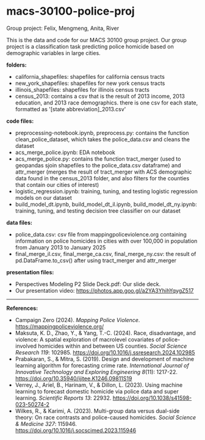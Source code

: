 # macs-30100-police-proj
Group project: Felix, Mengmeng, Anita, River

This is the data and code for our MACS 30100 group project. Our group project is a classification task predicting police homicide based on demographic variables in large cities.

**folders:**
 - california_shapefiles: shapefiles for california census tracts
 - new_york_shapefiles: shapefiles for new york census tracts
 - illinois_shapefiles: shapefiles for illinois census tracts
 - census_2013: contains a csv that is the result of 2013 income, 2013 education, and 2013 race demographics. there is one csv for each state, formatted as '[state abbreviation]_2013.csv'

**code files:**
 - preprocessing-notebook.ipynb, preprocess.py: contains the function clean_police_dataset, which takes the police_data.csv and cleans the dataset
 - acs_merge_police.ipynb: EDA notebook
 - acs_merge_police.py: contains the function tract_merger (used to geopandas sjoin shapefiles to the police_data.csv dataframe) and attr_merger (merges the result of tract_merger with ACS demographic data found in the census_2013 folder, and also filters for the counties that contain our cities of interest)
 - logistic_regression.ipynb: training, tuning, and testing logistic regression models on our dataset
 - build_model_dt.ipynb, build_model_dt_il.ipynb, build_model_dt_ny.ipynb: training, tuning, and testing decision tree classifier on our dataset

**data files:**
 - police_data.csv: csv file from mappingpoliceviolence.org containing information on police homicides in cities with over 100,000 in population from January 2013 to January 2025
 - final_merge_il.csv, final_merge_ca.csv, final_merge_ny.csv: the result of pd.DataFrame.to_csv() after using tract_merger and attr_merger

**presentation files:**
- Perspectives Modeling P2 Slide Deck.pdf: Our slide deck.
- Our presentation video: 
https://photos.app.goo.gl/a2YA3YhihYqygZ517

----------

**References:**
- Campaign Zero (2024). *Mapping Police Violence*. https://mappingpoliceviolence.org/
- Maksuta, K. D., Zhao, Y., & Yang, T.-C. (2024). Race, disadvantage, and violence: A spatial exploration of macrolevel covariates of police-involved homicides within and between US counties. *Social Science Research 119*: 102985. https://doi.org/10.1016/j.ssresearch.2024.102985
- Prabakaran, S., & Mitra, S. (2019). Design and development of machine learning algorithm for forecasting crime rate. *International Journal of Innovative Technology and Exploring Engineering 8*(11): 1217-22. https://doi.org/10.35940/ijitee.K1246.09811S19
- Verrey, J., Ariel, B., Harinam, V., & Dillon, L. (2023). Using machine learning to forecast domestic homicide via police data and super learning. *Scientific Reports 13*: 22932. https://doi.org/10.1038/s41598-023-50274-2
- Wilkes, R., & Karimi, A. (2023). Multi-group data versus dual-side theory: On race contrasts and police-caused homicides. *Social Science & Medicine 327*: 115946. https://doi.org/10.1016/j.socscimed.2023.115946
